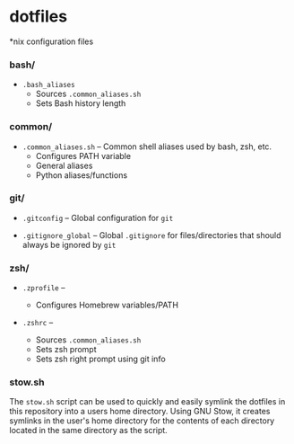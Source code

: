 # dotfiles

*nix configuration files


### bash/

- `.bash_aliases`
  - Sources `.common_aliases.sh`
  - Sets Bash history length


### common/

- `.common_aliases.sh` – Common shell aliases used by bash, zsh, etc.
  - Configures PATH variable
  - General aliases
  - Python aliases/functions


### git/

- `.gitconfig` – Global configuration for `git`

- `.gitignore_global` – Global `.gitignore` for files/directories that should always be ignored by `git`


### zsh/

- `.zprofile` – 
  - Configures Homebrew variables/PATH

- `.zshrc` – 
  - Sources `.common_aliases.sh`
  - Sets zsh prompt
  - Sets zsh right prompt using git info


### stow.sh

The `stow.sh` script can be used to quickly and easily symlink the dotfiles in this repository into a users home directory. Using GNU Stow, it creates symlinks in the user's home directory for the contents of each directory located in the same directory as the script.
